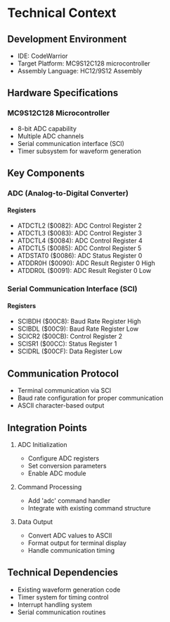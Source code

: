 # Technical Context

## Development Environment
- IDE: CodeWarrior
- Target Platform: MC9S12C128 microcontroller
- Assembly Language: HC12/9S12 Assembly

## Hardware Specifications
### MC9S12C128 Microcontroller
- 8-bit ADC capability
- Multiple ADC channels
- Serial communication interface (SCI)
- Timer subsystem for waveform generation

## Key Components

### ADC (Analog-to-Digital Converter)
#### Registers
- ATDCTL2 ($0082): ADC Control Register 2
- ATDCTL3 ($0083): ADC Control Register 3
- ATDCTL4 ($0084): ADC Control Register 4
- ATDCTL5 ($0085): ADC Control Register 5
- ATDSTAT0 ($0086): ADC Status Register 0
- ATDDR0H ($0090): ADC Result Register 0 High
- ATDDR0L ($0091): ADC Result Register 0 Low

### Serial Communication Interface (SCI)
#### Registers
- SCIBDH ($00C8): Baud Rate Register High
- SCIBDL ($00C9): Baud Rate Register Low
- SCICR2 ($00CB): Control Register 2
- SCISR1 ($00CC): Status Register 1
- SCIDRL ($00CF): Data Register Low

## Communication Protocol
- Terminal communication via SCI
- Baud rate configuration for proper communication
- ASCII character-based output

## Integration Points
1. ADC Initialization
   - Configure ADC registers
   - Set conversion parameters
   - Enable ADC module

2. Command Processing
   - Add 'adc' command handler
   - Integrate with existing command structure

3. Data Output
   - Convert ADC values to ASCII
   - Format output for terminal display
   - Handle communication timing

## Technical Dependencies
- Existing waveform generation code
- Timer system for timing control
- Interrupt handling system
- Serial communication routines 